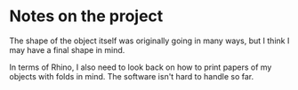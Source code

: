 # Notes on the project


The shape of the object itself was originally going in many ways, but I think I may have a final shape in mind.

In terms of Rhino, I also need to look back on how to print papers of my objects with folds in mind. The software isn't hard to handle so far.

